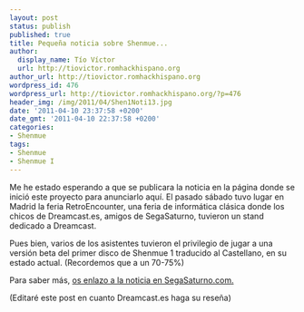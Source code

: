 ```yaml
---
layout: post
status: publish
published: true
title: Pequeña noticia sobre Shenmue...
author:
  display_name: Tío Víctor
  url: http://tiovictor.romhackhispano.org
author_url: http://tiovictor.romhackhispano.org
wordpress_id: 476
wordpress_url: http://tiovictor.romhackhispano.org/?p=476
header_img: /img/2011/04/Shen1Noti13.jpg
date: '2011-04-10 23:37:58 +0200'
date_gmt: '2011-04-10 22:37:58 +0200'
categories:
- Shenmue
tags:
- Shenmue
- Shenmue I
---
```

Me he estado esperando a que se publicara la noticia en la página donde se inició este proyecto para anunciarlo aquí. El pasado sábado tuvo lugar en Madrid la feria RetroEncounter, una feria de informática clásica donde los chicos de Dreamcast.es, amigos de SegaSaturno, tuvieron un stand dedicado a Dreamcast.

Pues bien, varios de los asistentes tuvieron el privilegio de jugar a una versión beta del primer disco de Shenmue 1 traducido al Castellano, en su estado actual. (Recordemos que a un 70-75%)

Para saber más, <a href="http://www.segasaturno.com/portal/shenmue-en-castellano-en-retroencounter-madrid-vf12-vt5410.html" target="_blank">os enlazo a la noticia en SegaSaturno.com.</a>

(Editaré este post en cuanto Dreamcast.es haga su reseña)
